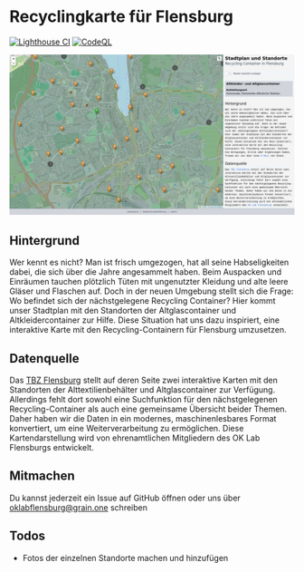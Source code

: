 # Recyclingkarte für Flensburg

[![Lighthouse CI](https://github.com/oklabflensburg/open-recycling-map/actions/workflows/lighthouse.yml/badge.svg)](https://github.com/oklabflensburg/open-recycling-map/actions/workflows/lighthouse.yml)
[![CodeQL](https://github.com/oklabflensburg/open-recycling-map/actions/workflows/codeql.yml/badge.svg)](https://github.com/oklabflensburg/open-recycling-map/actions/workflows/codeql.yml)


![Screenshot Recycling Karte in Flensburg](https://raw.githubusercontent.com/oklabflensburg/open-recycling-map/main/screenshot_recyclingkarte.jpg)


## Hintergrund

Wer kennt es nicht? Man ist frisch umgezogen, hat all seine Habseligkeiten dabei, die sich über die Jahre angesammelt haben. Beim Auspacken und Einräumen tauchen plötzlich Tüten mit ungenutzter Kleidung und alte leere Gläser und Flaschen auf. Doch in der neuen Umgebung stellt sich die Frage: Wo befindet sich der nächstgelegene Recycling Container? Hier kommt unser Stadtplan mit den Standorten der Altglascontainer und Altkleidercontainer zur Hilfe. Diese Situation hat uns dazu inspiriert, eine interaktive Karte mit den Recycling-Containern für Flensburg umzusetzen.


## Datenquelle

Das [TBZ Flensburg](https://www.tbz-flensburg.de/Abfallwirtschaft) stellt auf deren Seite zwei interaktive Karten mit den Standorten der Alttextilienbehälter und Altglascontainer zur Verfügung. Allerdings fehlt dort sowohl eine Suchfunktion für den nächstgelegenen Recycling-Container als auch eine gemeinsame Übersicht beider Themen. Daher haben wir die Daten in ein modernes, maschinenlesbares Format konvertiert, um eine Weiterverarbeitung zu ermöglichen. Diese Kartendarstellung wird von ehrenamtlichen Mitgliedern des OK Lab Flensburgs entwickelt.


## Mitmachen

Du kannst jederzeit ein Issue auf GitHub öffnen oder uns über oklabflensburg@grain.one schreiben


## Todos

- Fotos der einzelnen Standorte machen und hinzufügen
